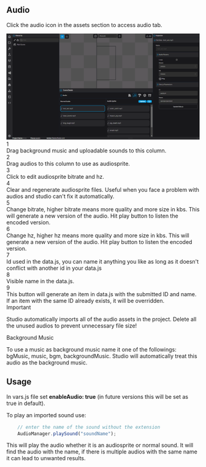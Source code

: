 ## Audio

Click the audio icon in the assets section to access audio tab.

<div style="position:relative">
    <img src="./img/audio.png" alt="Gitlab Access Token"/>
    <div class="hover-box" style="left:35%; top:60%">
        <div class="title">1</div>
        <div class="body">
            Drag background music and uploadable sounds to this column.
        </div>
    </div>
    <div class="hover-box" style="left:57%; top:60%">
        <div class="title">2</div>
        <div class="body">
            Drag audios to this column to use as audiosprite.
        </div>
    </div>
    <div class="hover-box" style="left:66.5%; top:60%">
        <div class="title">3</div>
        <div class="body">
            Click to edit audiosprite bitrate and hz.
        </div>
    </div>
    <div class="hover-box" style="left:71.5%; top:60%">
        <div class="title">4</div>
        <div class="body">
            Clear and regenerate audiosprite files. Useful when you face a problem with audios and studio can't fix it automatically.
        </div>
    </div>
    <div class="hover-box" style="left:76.5%; top:27%">
        <div class="title">5</div>
        <div class="body">
            Change bitrate, higher bitrate means more quality and more size in kbs. This will generate a new version of the audio. Hit play button to listen the encoded version.
        </div>
    </div>
    <div class="hover-box" style="left:76.5%; top:35%">
        <div class="title">6</div>
        <div class="body">
            Change hz, higher hz means more quality and more size in kbs. This will generate a new version of the audio. Hit play button to listen the encoded version.
        </div>
    </div>
    <div class="hover-box" style="left:76.5%; top:53%">
        <div class="title">7</div>
        <div class="body">
            Id used in the data.js, you can name it anything you like as long as it doesn't conflict with another id in your data.js
        </div>
    </div>
    <div class="hover-box" style="left:76.5%; top:60%">
        <div class="title">8</div>
        <div class="body">
            Visible name in the data.js.
        </div>
    </div>
    <div class="hover-box" style="left:76.5%; top:66%">
        <div class="title">9</div>
        <div class="body">
            This button will generate an item in data.js with the submitted ID and name. If an item with the same ID already exists, it will be overridden.
        </div>
    </div>
</div>

<div class="important-message">
    <span class="danger-badge">Important</span>
    <p>Studio automatically imports all of the audio assets in the project. Delete all the unused audios to prevent unnecessary file size!<p>
</div>


<div class="warning-message">
    <span class="warning-badge">Background Music</span>
    <p>To use a music as background music name it one of the followings: bgMusic, music, bgm, backgroundMusic. Studio will automatically treat this audio as the background music.<p>
</div>



## Usage

In vars.js file set <b>enableAudio: true</b> (in future versions this will be set as true in default).

To play an imported sound use:

```js
    // enter the name of the sound without the extension
	AudioManager.playSound("soundName");
```
This will play the audio whether it is an audiosprite or normal sound. It will find the audio with the name, if there is multiple audios with the same name it can lead to unwanted results.